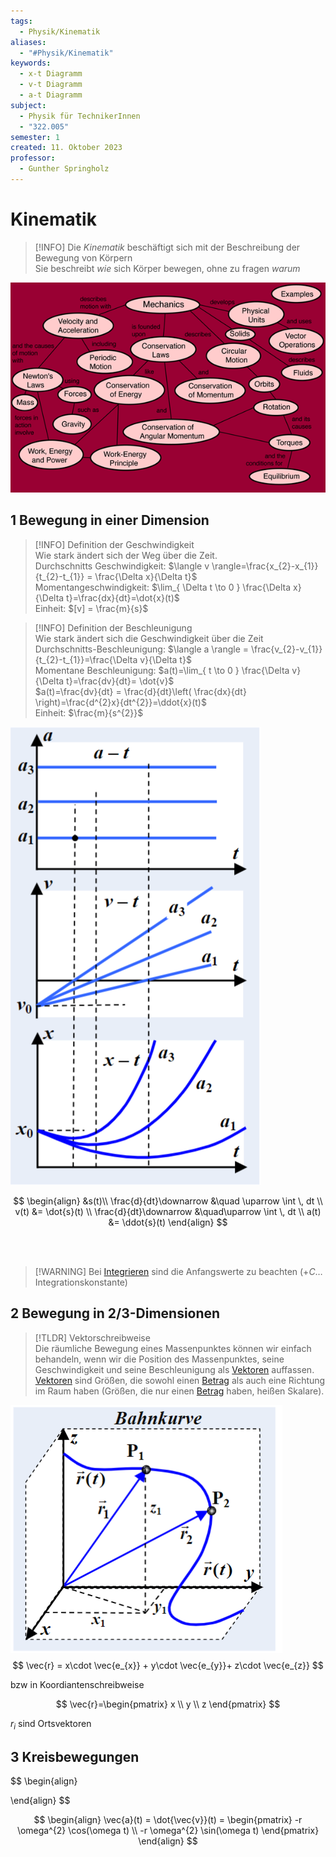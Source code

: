 ```yaml
---
tags:
  - Physik/Kinematik
aliases:
  - "#Physik/Kinematik"
keywords:
  - x-t Diagramm
  - v-t Diagramm
  - a-t Diagramm
subject:
  - Physik für TechnikerInnen
  - "322.005"
semester: 1
created: 11. Oktober 2023
professor:
  - Gunther Springholz
---
```

 

# Kinematik

> [!INFO] Die *Kinematik* beschäftigt sich mit der Beschreibung der Bewegung von Körpern  
> Sie beschreibt *wie* sich Körper bewegen, ohne zu fragen *warum*

![](assets/Pasted%20image%2020231015233140.png)

## 1 Bewegung in einer Dimension

> [!INFO] Definition der Geschwindigkeit  
> Wie stark ändert sich der Weg über die Zeit.  
> Durchschnitts Geschwindigkeit: $\langle v \rangle=\frac{x_{2}-x_{1}}{t_{2}-t_{1}} = \frac{\Delta x}{\Delta t}$  
> Momentangeschwindigkeit: $\lim_{ \Delta t \to 0 } \frac{\Delta x}{\Delta t}=\frac{dx}{dt}=\dot{x}(t)$  
Einheit: $[v] = \frac{m}{s}$

> [!INFO] Definition der Beschleunigung  
> Wie stark ändert sich die Geschwindigkeit über die Zeit  
> Durchschnitts-Beschleunigung: $\langle a \rangle = \frac{v_{2}-v_{1}}{t_{2}-t_{1}}=\frac{\Delta v}{\Delta t}$  
> Momentane Beschleunigung: $a(t)=\lim_{ t \to 0 } \frac{\Delta v}{\Delta t}=\frac{dv}{dt}= \dot{v}$  
> $a(t)=\frac{dv}{dt} = \frac{d}{dt}\left( \frac{dx}{dt} \right)=\frac{d^{2}x}{dt^{2}}=\ddot{x}(t)$  
> Einheit: $\frac{m}{s^{2}}$

![InlineR|200](assets/Pasted%20image%2020231011131442.png)

$$
\begin{align}
&s(t)\\
\frac{d}{dt}\downarrow &\quad \uparrow \int  \, dt  \\
v(t) &= \dot{s}(t) \\
\frac{d}{dt}\downarrow &\quad\uparrow \int  \, dt  \\
a(t) &= \ddot{s}(t)
\end{align}
$$


<br><br>

> [!WARNING] Bei [Integrieren](Integralrechnung.md) sind die Anfangswerte zu beachten
> ($+C$… Integrationskonstante)

## 2 Bewegung in 2/3-Dimensionen

> [!TLDR] Vektorschreibweise  
> Die räumliche Bewegung eines Massenpunktes können wir einfach behandeln, wenn wir die Position des Massenpunktes, seine Geschwindigkeit und seine Beschleunigung als [Vektoren](../Mathematik/Algebra/Vektor.md) auffassen. [Vektoren](../Mathematik/Algebra/Vektor.md) sind Größen, die sowohl einen [Betrag](../Mathematik/Algebra/Betrag.md) als auch eine Richtung im Raum haben (Größen, die nur einen [Betrag](../Mathematik/Algebra/Betrag.md) haben, heißen Skalare).

![InlineR|310](assets/Raumbewegung.png)
$$
\vec{r} = x\cdot \vec{e_{x}} + y\cdot \vec{e_{y}}+ z\cdot \vec{e_{z}}
$$

bzw in Koordiantenschreibweise

$$
\vec{r}=\begin{pmatrix}
x \\ y \\ z
\end{pmatrix}
$$


$r_{i}$ sind Ortsvektoren

## 3 Kreisbewegungen

$$
\begin{align}

\end{align}
$$

$$
\begin{align}
\vec{a}(t) = \dot{\vec{v}}(t) = \begin{pmatrix}
-r \omega^{2} \cos(\omega t) \\
-r \omega^{2} \sin(\omega t)
\end{pmatrix}
\end{align}
$$
